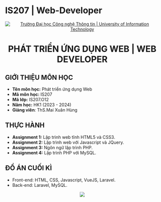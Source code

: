 # IS207 | Web-Developer
<!-- Banner -->
<p align="center">
  <a href="https://www.uit.edu.vn/" title="Trường Đại học Công nghệ Thông tin" style="border: none;">
    <img src="https://i.imgur.com/WmMnSRt.png" alt="Trường Đại học Công nghệ Thông tin | University of Information Technology">
  </a>
</p>

<h1 align="center"><b>PHÁT TRIỂN ỨNG DỤNG WEB | WEB DEVELOPER</b></h>

## GIỚI THIỆU MÔN HỌC
* **Tên môn học:** Phát triển ứng dụng Web
* **Mã môn học:** IS207
* **Mã lớp:** IS207.O12
* **Năm học:** HK1 (2023 - 2024)
* **Giảng viên**: ThS.Mai Xuân Hùng

## THỰC HÀNH
* **Assignment 1:** Lập trình web tĩnh HTML5 và CSS3.
* **Assignment 2:** Lập trình web với Javascript và JQuery.
* **Assignment 3:** Ngôn ngữ lập trình PHP.
* **Assignment 4:** Lập trình PHP với MySQL.

## ĐỒ ÁN CUỐI KÌ
- Front-end: HTML, CSS, Javascript, VueJS, Laravel.
- Back-end: Laravel, MySQL.
<p align='center'><img style="height: 800px" src="![Cinema](<Final Report/Web Demo.jpeg>)"></p>

<!-- Footer -->